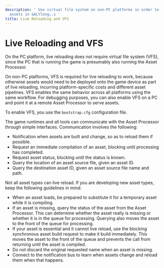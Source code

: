 ```yaml
---
description: ' Use virtual file system on non-PC platforms in order to live reload
  assets in &ALYlong;.s '
title: Live Reloading and VFS
---
```

# Live Reloading and VFS<a name="asset-pipeline-live-reloading"></a>

On the PC platform, live reloading does not require virtual file system \(VFS\), since the PC that is running the game is presumably also running the Asset Processor\.

On non\-PC platforms, VFS is required for live reloading to work, because otherwise assets would need to be deployed onto the game device as part of live reloading, incurring platform\-specific costs and different asset pipelines\. VFS enables the same behavior across all platforms using the same workflow\. For debugging purposes, you can also enable VFS on a PC and point it at a remote Asset Processor to serve assets\.

To enable VFS, you use the `bootstrap.cfg` configuration file\.

The game runtimes and all tools can communicate with the Asset Processor through simple interfaces\. Communication involves the following:
+ Notification when assets are built and change, so as to reload them if possible\.
+ Request an immediate compilation of an asset, blocking until processing has completed\.
+ Request asset status, blocking until the status is known\.
+ Query the location of an asset source file, given an asset ID\.
+ Query the destination asset ID, given an asset source file name and path\.

Not all asset types can live reload\. If you are developing new asset types, keep the following guidelines in mind:
+ When an asset loads, be prepared to substitute it for a temporary asset while it is compiling\.
+ If an asset is missing, query the status of the asset from the Asset Processor\. This can determine whether the asset really is missing or whether it is in the queue for processing\. Querying also moves the asset to the front of the queue for processing\.
+ If your asset is essential and it cannot live reload, use the blocking synchronous asset build request to make it build immediately\. This moves the asset to the front of the queue and prevents the call from returning until the asset is compiled\. 
+ Do not discard the original requested name when an asset is missing\.
+ Connect to the notification bus to learn when assets change and reload them when that happens\.